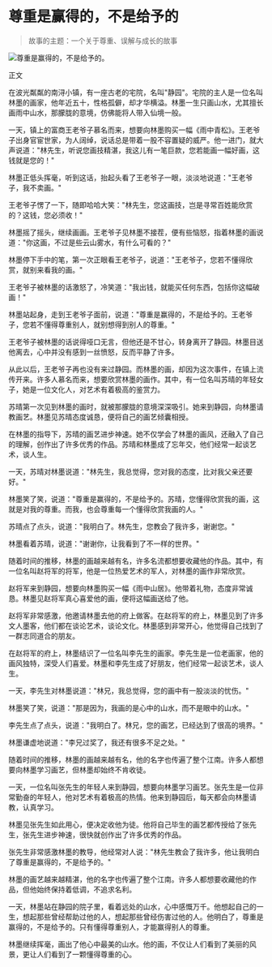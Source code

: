 # 尊重是赢得的，不是给予的

> 故事的主题：一个关于尊重、误解与成长的故事

![尊重是赢得的，不是给予的。](/images/e8e2b1949e8f4192bd71558e2940be1a.jpg)


正文

在波光粼粼的南浔小镇，有一座古老的宅院，名叫"静园"。宅院的主人是一位名叫林墨的画家，他年近五十，性格孤僻，却才华横溢。林墨一生只画山水，尤其擅长画雨中山水，那朦胧的意境，仿佛能将人带入仙境一般。

一天，镇上的富商王老爷子慕名而来，想要向林墨购买一幅《雨中青松》。王老爷子出身官宦世家，为人阔绰，说话总是带着一股不容置疑的威严。他一进门，就大声说道："林先生，听说您画技精湛，我这儿有一笔巨款，您若能画一幅好画，这钱就是您的！"

林墨正低头挥毫，听到这话，抬起头看了王老爷子一眼，淡淡地说道："王老爷子，我不卖画。"

王老爷子愣了一下，随即哈哈大笑："林先生，您这画技，岂是寻常百姓能欣赏的？这钱，您必须收！"

林墨摇了摇头，继续画画。王老爷子见林墨不接茬，便有些恼怒，指着林墨的画说道："你这画，不过是些云山雾水，有什么可看的？"

林墨停下手中的笔，第一次正眼看王老爷子，说道："王老爷子，您若不懂得欣赏，就别来看我的画。"

王老爷子被林墨的话激怒了，冷笑道："我出钱，就能买任何东西，包括你这幅破画！"

林墨站起身，走到王老爷子面前，说道："尊重是赢得的，不是给予的。王老爷子，您若不懂得尊重别人，就别想得到别人的尊重。"

王老爷子被林墨的话说得哑口无言，但他还是不甘心，转身离开了静园。林墨目送他离去，心中并没有感到一丝愤怒，反而平静了许多。

从此以后，王老爷子再也没有来过静园。而林墨的画，却因为这次事件，在镇上流传开来。许多人慕名而来，想要欣赏林墨的画作。其中，有一位名叫苏晴的年轻女子，她是一位文化人，对艺术有着极高的鉴赏力。

苏晴第一次见到林墨的画时，就被那朦胧的意境深深吸引。她来到静园，向林墨请教画艺。林墨见苏晴态度诚恳，便将自己的画艺倾囊相授。

在林墨的指导下，苏晴的画艺进步神速。她不仅学会了林墨的画风，还融入了自己的理解，创作出了许多优秀的作品。苏晴和林墨成了忘年交，他们经常一起谈艺术，谈人生。

一天，苏晴对林墨说道："林先生，我总觉得，您对我的态度，比对我父亲还要好。"

林墨笑了笑，说道："尊重是赢得的，不是给予的。苏晴，您懂得欣赏我的画，这就是对我的尊重。而我，也会尊重每一个懂得欣赏我画的人。"

苏晴点了点头，说道："我明白了。林先生，您教会了我许多，谢谢您。"

林墨看着苏晴，说道："谢谢你，让我看到了不一样的世界。"

随着时间的推移，林墨的画越来越有名，许多名流都想要收藏他的作品。其中，有一位名叫赵将军的将军，他是一位热爱艺术的军人，对林墨的画作非常欣赏。

赵将军来到静园，想要向林墨购买一幅《雨中山居》。他带着礼物，态度非常诚恳。林墨见赵将军真心喜爱他的画，便将这幅画送给了他。

赵将军非常感激，他邀请林墨去他的府上做客。在赵将军的府上，林墨见到了许多文人墨客，他们都在谈论艺术，谈论文化。林墨感到非常开心，他觉得自己找到了一群志同道合的朋友。

在赵将军的府上，林墨结识了一位名叫李先生的画家。李先生是一位老画家，他的画风独特，深受人们喜爱。林墨和李先生成了好朋友，他们经常一起谈艺术，谈人生。

一天，李先生对林墨说道："林兄，我总觉得，您的画中有一股淡淡的忧伤。"

林墨笑了笑，说道："那是因为，我画的是心中的山水，而不是眼中的山水。"

李先生点了点头，说道："我明白了。林兄，您的画艺，已经达到了很高的境界。"

林墨谦虚地说道："李兄过奖了，我还有很多不足之处。"

随着时间的推移，林墨的画越来越有名，他的名字也传遍了整个江南。许多人都想要向林墨学习画艺，但林墨却始终不肯收徒。

一天，一位名叫张先生的年轻人来到静园，想要向林墨学习画艺。张先生是一位非常勤奋的年轻人，他对艺术有着极高的热情。他来到静园后，每天都会向林墨请教，认真学习。

林墨见张先生如此用心，便决定收他为徒。他将自己毕生的画艺都传授给了张先生，张先生进步神速，很快就创作出了许多优秀的作品。

张先生非常感激林墨的教导，他经常对人说："林先生教会了我许多，他让我明白了尊重是赢得的，不是给予的。"

林墨的画艺越来越精湛，他的名字也传遍了整个江南。许多人都想要收藏他的作品，但他始终保持着低调，不追求名利。

一天，林墨站在静园的院子里，看着远处的山水，心中感慨万千。他想起自己的一生，想起那些曾经帮助过他的人，想起那些曾经伤害过他的人。他明白了，尊重是赢得的，不是给予的。只有懂得尊重别人，才能赢得别人的尊重。

林墨继续挥毫，画出了他心中最美的山水。他的画，不仅让人们看到了美丽的风景，更让人们看到了一颗懂得尊重的心。
